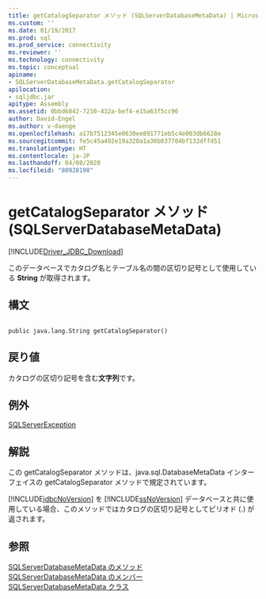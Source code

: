 ```yaml
---
title: getCatalogSeparator メソッド (SQLServerDatabaseMetaData) | Microsoft Docs
ms.custom: ''
ms.date: 01/19/2017
ms.prod: sql
ms.prod_service: connectivity
ms.reviewer: ''
ms.technology: connectivity
ms.topic: conceptual
apiname:
- SQLServerDatabaseMetaData.getCatalogSeparator
apilocation:
- sqljdbc.jar
apitype: Assembly
ms.assetid: 0bbd6842-7210-432a-bef4-e15a63f5cc96
author: David-Engel
ms.author: v-daenge
ms.openlocfilehash: a17b7512345e0630ee891771eb5c4e003db6628e
ms.sourcegitcommit: fe5c45a492e19a320a1a36b037704bf132dffd51
ms.translationtype: HT
ms.contentlocale: ja-JP
ms.lasthandoff: 04/08/2020
ms.locfileid: "80928198"
---
```

# <a name="getcatalogseparator-method-sqlserverdatabasemetadata"></a>getCatalogSeparator メソッド (SQLServerDatabaseMetaData)
[!INCLUDE[Driver_JDBC_Download](../../../includes/driver_jdbc_download.md)]

  このデータベースでカタログ名とテーブル名の間の区切り記号として使用している **String** が取得されます。  
  
## <a name="syntax"></a>構文  
  
```  
  
public java.lang.String getCatalogSeparator()  
```  
  
## <a name="return-value"></a>戻り値  
 カタログの区切り記号を含む**文字列**です。  
  
## <a name="exceptions"></a>例外  
 [SQLServerException](../../../connect/jdbc/reference/sqlserverexception-class.md)  
  
## <a name="remarks"></a>解説  
 この getCatalogSeparator メソッドは、java.sql.DatabaseMetaData インターフェイスの getCatalogSeparator メソッドで規定されています。  
  
 [!INCLUDE[jdbcNoVersion](../../../includes/jdbcnoversion_md.md)] を [!INCLUDE[ssNoVersion](../../../includes/ssnoversion-md.md)] データベースと共に使用している場合、このメソッドではカタログの区切り記号としてピリオド (.) が返されます。  
  
## <a name="see-also"></a>参照  
 [SQLServerDatabaseMetaData のメソッド](../../../connect/jdbc/reference/sqlserverdatabasemetadata-methods.md)   
 [SQLServerDatabaseMetaData のメンバー](../../../connect/jdbc/reference/sqlserverdatabasemetadata-members.md)   
 [SQLServerDatabaseMetaData クラス](../../../connect/jdbc/reference/sqlserverdatabasemetadata-class.md)  
  
  
